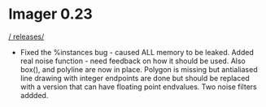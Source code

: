 # Imager 0.23

[ / ](..) [releases/](./)

- Fixed the %instances bug - caused ALL memory to be leaked.  Added real noise function - need feedback on how it should  be used. Also box(), and polyline are now in place.  Polygon  is missing but antialiased line drawing with integer endpoints are  done but should be replaced with a version that can have   floating point endvalues. Two noise filters addded.